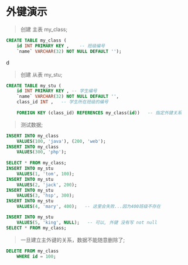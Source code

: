 # 外键演示

> 创建 主表 my_class;  <br>
```sql
CREATE TABLE my_class (
	id INT PRIMARY KEY ,    -- 班级编号
	`name` VARCHAR(32) NOT NULL DEFAULT '');
```
d
> 创建 从表 my_stu;  <br>
```sql
CREATE TABLE my_stu (
	id INT PRIMARY KEY , -- 学生编号
	`name` VARCHAR(32) NOT NULL DEFAULT '',
	class_id INT ,   -- 学生所在班级的编号
	
	FOREIGN KEY (class_id) REFERENCES my_class(id))   -- 指定外键关系
```

> 测试数据;  <br>
```sql
INSERT INTO my_class 
	VALUES(100, 'java'), (200, 'web');
INSERT INTO my_class 
	VALUES(300, 'php');
	
SELECT * FROM my_class;
INSERT INTO my_stu 
	VALUES(1, 'tom', 100);
INSERT INTO my_stu 
	VALUES(2, 'jack', 200);
INSERT INTO my_stu 
	VALUES(3, 'hsp', 300);
INSERT INTO my_stu 
	VALUES(4, 'mary', 400);   -- 这里会失败...因为400班级不存在

INSERT INTO my_stu 
	VALUES(5, 'king', NULL);   -- 可以, 外键 没有写 not null
SELECT * FROM my_class;
```

> 一旦建立主外键的关系，数据不能随意删除了;  <br>
```sql
DELETE FROM my_class
	WHERE id = 100; 
```